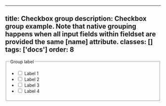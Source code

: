 <!--
 *              © 2025 Visa
 *
 * Licensed under the Apache License, Version 2.0 (the "License");
 * you may not use this file except in compliance with the License.
 * You may obtain a copy of the License at
 *
 *         http://www.apache.org/licenses/LICENSE-2.0
 *
 * Unless required by applicable law or agreed to in writing, software
 * distributed under the License is distributed on an "AS IS" BASIS,
 * WITHOUT WARRANTIES OR CONDITIONS OF ANY KIND, either express or implied.
 * See the License for the specific language governing permissions and
 * limitations under the License.
 *
 -->
---
title: Checkbox group
description: Checkbox group example. Note that native grouping happens when all input fields within fieldset are provided the same [name] attribute.
classes: []
tags: ['docs']
order: 8
---

<fieldset>
  <legend class="v-label v-typography-label-large">
    Group label
  </legend>
  <ul class="v-flex v-flex-col">
    <li class="v-flex v-align-items-center v-gap-2">
      <input class="v-checkbox" id="checkbox-group-1" name="checkbox-group" type="checkbox"/>
      <label class="v-label v-typography-label-large" for="checkbox-group-1">
        Label 1
      </label>
    </li>
    <li class="v-flex v-align-items-center v-gap-2">
      <input class="v-checkbox" id="checkbox-group-2" name="checkbox-group" type="checkbox"/>
      <label class="v-label v-typography-label-large" for="checkbox-group-2">
        Label 2
      </label>
    </li>
    <li class="v-flex v-align-items-center v-gap-2">
      <input class="v-checkbox" id="checkbox-group-3" name="checkbox-group" type="checkbox"/>
      <label class="v-label v-typography-label-large" for="checkbox-group-3">
        Label 3
      </label>
    </li>
    <li class="v-flex v-align-items-center v-gap-2">
      <input class="v-checkbox" id="checkbox-group-4" name="checkbox-group" type="checkbox"/>
      <label class="v-label v-typography-label-large" for="checkbox-group-4">
        Label 4
      </label>
    </li>
  </ul>
</fieldset>
